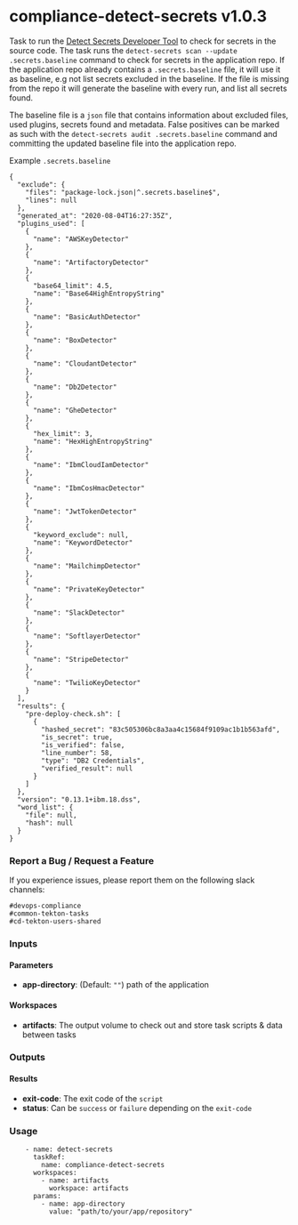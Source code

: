# compliance-detect-secrets v1.0.3
Task to run the [Detect Secrets Developer Tool](https://w3.ibm.com/w3publisher/detect-secrets/developer-tool) to check for secrets in the source code.
The task runs the `detect-secrets scan --update .secrets.baseline` command to check for secrets in the application repo. If the application repo already contains a `.secrets.baseline` file, it will use it as baseline, e.g not list secrets excluded in the baseline.
If the file is missing from the repo it will generate the baseline with every run, and list all secrets found.

The baseline file is a `json` file that contains information about excluded files, used plugins, secrets found and metadata.
False positives can be marked as such with the `detect-secrets audit .secrets.baseline` command and committing the updated baseline file into the application repo.

Example `.secrets.baseline`
```
{
  "exclude": {
    "files": "package-lock.json|^.secrets.baseline$",
    "lines": null
  },
  "generated_at": "2020-08-04T16:27:35Z",
  "plugins_used": [
    {
      "name": "AWSKeyDetector"
    },
    {
      "name": "ArtifactoryDetector"
    },
    {
      "base64_limit": 4.5,
      "name": "Base64HighEntropyString"
    },
    {
      "name": "BasicAuthDetector"
    },
    {
      "name": "BoxDetector"
    },
    {
      "name": "CloudantDetector"
    },
    {
      "name": "Db2Detector"
    },
    {
      "name": "GheDetector"
    },
    {
      "hex_limit": 3,
      "name": "HexHighEntropyString"
    },
    {
      "name": "IbmCloudIamDetector"
    },
    {
      "name": "IbmCosHmacDetector"
    },
    {
      "name": "JwtTokenDetector"
    },
    {
      "keyword_exclude": null,
      "name": "KeywordDetector"
    },
    {
      "name": "MailchimpDetector"
    },
    {
      "name": "PrivateKeyDetector"
    },
    {
      "name": "SlackDetector"
    },
    {
      "name": "SoftlayerDetector"
    },
    {
      "name": "StripeDetector"
    },
    {
      "name": "TwilioKeyDetector"
    }
  ],
  "results": {
    "pre-deploy-check.sh": [
      {
        "hashed_secret": "83c505306bc8a3aa4c15684f9109ac1b1b563afd",
        "is_secret": true,
        "is_verified": false,
        "line_number": 58,
        "type": "DB2 Credentials",
        "verified_result": null
      }
    ]
  },
  "version": "0.13.1+ibm.18.dss",
  "word_list": {
    "file": null,
    "hash": null
  }
}
```

### Report a Bug / Request a Feature

If you experience issues, please report them on the following slack channels:
```
#devops-compliance
#common-tekton-tasks
#cd-tekton-users-shared
```

### Inputs

#### Parameters

  - **app-directory**: (Default: `""`) path of the application

#### Workspaces

  - **artifacts**: The output volume to check out and store task scripts & data between tasks

### Outputs

#### Results

  - **exit-code**: The exit code of the `script`
  - **status**: Can be `success` or `failure` depending on the `exit-code`

### Usage

```
    - name: detect-secrets
      taskRef:
        name: compliance-detect-secrets
      workspaces:
        - name: artifacts
          workspace: artifacts
      params:
        - name: app-directory
          value: "path/to/your/app/repository"
```
